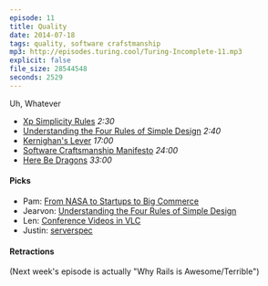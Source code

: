 ```yaml
---
episode: 11
title: Quality
date: 2014-07-18
tags: quality, software crafstmanship
mp3: http://episodes.turing.cool/Turing-Incomplete-11.mp3
explicit: false
file_size: 28544548
seconds: 2529
---
```


Uh, Whatever

* [Xp Simplicity Rules](http://c2.com/cgi/wiki?XpSimplicityRules) *2:30*
* [Understanding the Four Rules of Simple Design](https://leanpub.com/4rulesofsimpledesign) *2:40*
* [Kernighan's Lever](http://www.linusakesson.net/programming/kernighans-lever/) *17:00*
* [Software Craftsmanship Manifesto](http://manifesto.softwarecraftsmanship.org/) *24:00*
* [Here Be Dragons](http://www.kytrinyx.com/talks/here-be-dragons) *33:00*

#### Picks

* Pam: [From NASA to Startups to Big Commerce](http://www.slideshare.net/pydanny/building-maintainableprojectswharton)
* Jearvon: [Understanding the Four Rules of Simple Design](https://leanpub.com/4rulesofsimpledesign)
* Len: [Conference Videos in VLC](http://rg3.github.io/youtube-dl/)
* Justin: [serverspec](https://github.com/serverspec/serverspec)

#### Retractions

(Next week's episode is actually "Why Rails is Awesome/Terrible")
